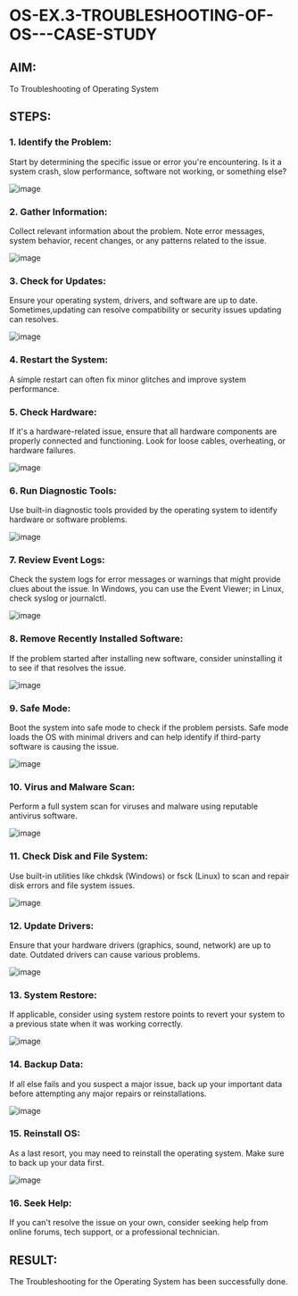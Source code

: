 # OS-EX.3-TROUBLESHOOTING-OF-OS---CASE-STUDY

## AIM:
To Troubleshooting of Operating System

## STEPS:
 
### 1. Identify the Problem: 
Start by determining the specific issue or error you're encountering. Is it a system crash, slow performance, software not working, or something else?

![image](https://github.com/Dhivya-bharathi88/OS-EX.3-TROUBLESHOOTING-OF-OS---CASE-STUDY/assets/128019999/60d04adf-9e8a-4bdd-9ca0-708938ec0c5d)


### 2. Gather Information:
Collect relevant information about the problem. Note error messages, system behavior, recent changes, or any patterns related to the issue.

![image](https://github.com/Dhivya-bharathi88/OS-EX.3-TROUBLESHOOTING-OF-OS---CASE-STUDY/assets/128019999/c10a7dee-4181-470d-aae1-cd3e1230b655)

### 3. Check for Updates:
Ensure your operating system, drivers, and software are up to date. Sometimes,updating can resolve compatibility or security issues updating can resolves.

![image](https://github.com/Dhivya-bharathi88/OS-EX.3-TROUBLESHOOTING-OF-OS---CASE-STUDY/assets/128019999/040b4e39-8daa-4cb3-9e5a-f7d9c824e475)

### 4. Restart the System:
A simple restart can often fix minor glitches and improve system performance.

 
### 5. Check Hardware:
If it's a hardware-related issue, ensure that all hardware components are properly connected and functioning. Look for loose cables, overheating, or hardware failures.

![image](https://github.com/Dhivya-bharathi88/OS-EX.3-TROUBLESHOOTING-OF-OS---CASE-STUDY/assets/128019999/f057c238-bf84-456c-9a32-97adc1043eb3)

### 6. Run Diagnostic Tools:
Use built-in diagnostic tools provided by the operating system to identify hardware or software problems.

![image](https://github.com/Dhivya-bharathi88/OS-EX.3-TROUBLESHOOTING-OF-OS---CASE-STUDY/assets/128019999/73d096db-f230-4f2b-a457-3663d53ef89e)


### 7. Review Event Logs:
Check the system logs for error messages or warnings that might provide clues about the issue. In Windows, you can use the Event Viewer; in Linux, check syslog or journalctl.

![image](https://github.com/Dhivya-bharathi88/OS-EX.3-TROUBLESHOOTING-OF-OS---CASE-STUDY/assets/128019999/b4363162-3bed-4840-8a61-761c925fa623)


### 8. Remove Recently Installed Software: 
If the problem started after installing new software, consider uninstalling it to see if that resolves the issue.

![image](https://github.com/Dhivya-bharathi88/OS-EX.3-TROUBLESHOOTING-OF-OS---CASE-STUDY/assets/128019999/e0b21d18-0c3f-496f-84a7-9b9876f28bef)


### 9. Safe Mode:
Boot the system into safe mode to check if the problem persists. Safe mode loads the OS with minimal drivers and can help identify if third-party software is causing the issue.

![image](https://github.com/Dhivya-bharathi88/OS-EX.3-TROUBLESHOOTING-OF-OS---CASE-STUDY/assets/128019999/745c707b-9c7b-40ac-b389-fbf880f9fb9a)


### 10. Virus and Malware Scan:
Perform a full system scan for viruses and malware using reputable antivirus software.

![image](https://github.com/Dhivya-bharathi88/OS-EX.3-TROUBLESHOOTING-OF-OS---CASE-STUDY/assets/128019999/e9388375-515b-4459-ae3b-475c8a7016b2)


### 11. Check Disk and File System:
Use built-in utilities like chkdsk (Windows) or fsck (Linux) to scan and repair disk errors and file system issues.

![image](https://github.com/Dhivya-bharathi88/OS-EX.3-TROUBLESHOOTING-OF-OS---CASE-STUDY/assets/128019999/c362f305-0bc4-442d-b4a3-1e7d256d5e6b)


### 12. Update Drivers:  
Ensure that your hardware drivers (graphics, sound, network) are up to date. Outdated drivers can cause various problems.

 ![image](https://github.com/Dhivya-bharathi88/OS-EX.3-TROUBLESHOOTING-OF-OS---CASE-STUDY/assets/128019999/fd3a2c1d-32f2-4e67-a410-338f70aef67d)



### 13. System Restore: 
If applicable, consider using system restore points to revert your system to a previous state when it was working correctly.

![image](https://github.com/Dhivya-bharathi88/OS-EX.3-TROUBLESHOOTING-OF-OS---CASE-STUDY/assets/128019999/6952be28-1c51-44f7-9495-e6fe2d77ebe9)


### 14. Backup Data: 
If all else fails and you suspect a major issue, back up your important data before attempting any major repairs or reinstallations.

 ![image](https://github.com/Dhivya-bharathi88/OS-EX.3-TROUBLESHOOTING-OF-OS---CASE-STUDY/assets/128019999/f00eed41-469b-4c17-bede-16f6b91712d5)



### 15. Reinstall OS:
As a last resort, you may need to reinstall the operating system. Make sure to back up your data first.

 ![image](https://github.com/Dhivya-bharathi88/OS-EX.3-TROUBLESHOOTING-OF-OS---CASE-STUDY/assets/128019999/0a543614-96d0-4755-bb7c-f18dd9b5cdaa)

 

### 16. Seek Help:
If you can't resolve the issue on your own, consider seeking help from online forums, tech support, or a professional technician.  

  


## RESULT: 
The Troubleshooting for the Operating System has been successfully done.


